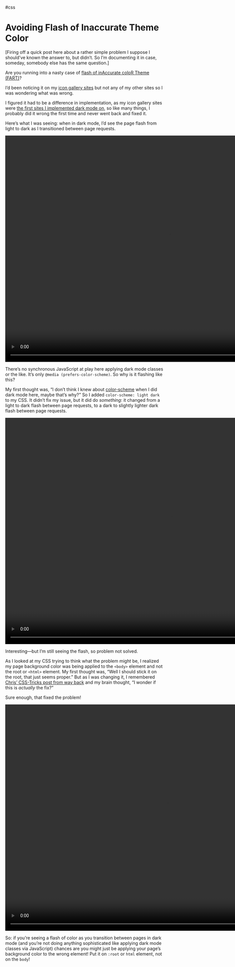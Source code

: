 #css

# Avoiding Flash of Inaccurate Theme Color

[Firing off a quick post here about a rather simple problem I suppose I should’ve known the answer to, but didn’t. So I’m documenting it in case, someday, somebody else has the same question.]

Are you running into a nasty case of [flash of inAccurate coloR Theme (FART)](https://css-tricks.com/flash-of-inaccurate-color-theme-fart/)?

I’d been noticing it on my [icon gallery sites](https://www.iosicongallery.com) but not any of my other sites so I was wondering what was wrong.

I figured it had to be a difference in implementation, as my icon gallery sites were [the first sites I implemented dark mode on](https://blog.jim-nielsen.com/2018/icon-galleries-dark-mode/), so like many things, I probably did it wrong the first time and never went back and fixed it.

Here’s what I was seeing: when in dark mode, I’d see the page flash from light to dark as I transitioned between page requests.

<video
  controls
	src="https://cdn.jim-nielsen.com/blog/2022/fart-white-flash.mp4"
	width="1046"
	height="720">
</video>

There’s no synchronous JavaScript at play here applying dark mode classes or the like. It’s only `@media (prefers-color-scheme)`. So why is it flashing like this?

My first thought was, “I don’t think I knew about [color-scheme](https://blog.jim-nielsen.com/2020/color-scheme-property/) when I  did dark mode here, maybe that’s why?” So I added `color-scheme: light dark` to my CSS. It didn’t fix my issue, but it did do _something_: it changed from a light to dark flash between page requests, to a dark to slightly lighter dark flash between page requests.

<video
  controls
	src="https://cdn.jim-nielsen.com/blog/2022/fart-dark-flash.mp4"
	width="1056"
	height="720">
</video>

Interesting—but I’m still seeing the flash, so problem not solved.

As I looked at my CSS trying to think what the problem might be, I realized my page background color was being applied to the `<body>` element and not the root or `<html>` element. My first thought was, “Well I should stick it on the root, that just seems proper.” But as I was changing it, I remembered [Chris’ CSS-Tricks post from way back](https://css-tricks.com/just-one-of-those-weird-things-about-css-background-on-body/) and my brain thought, “I wonder if this is _actually_ the fix?”

Sure enough, that fixed the problem!

<video
  controls
	src="https://cdn.jim-nielsen.com/blog/2022/fart-no-flash.mp4"
	width="1032"
	height="720">
</video>

So: if you’re seeing a flash of color as you transition between pages in dark mode (and you’re not doing anything sophisticated like applying dark mode classes via JavaScript) chances are you might just be applying your page’s background color to the wrong element! Put it on `:root` or `html` element, not on the `body`!